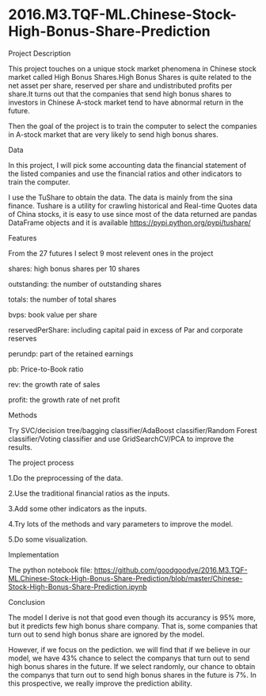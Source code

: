 # 2016.M3.TQF-ML.Chinese-Stock-High-Bonus-Share-Prediction

Project Description

This project touches on a unique stock market phenomena in Chinese stock market called High Bonus Shares.High Bonus Shares is quite related to the net asset per share, reserved per share and undistributed profits per share.It turns out that the companies that send high bonus shares to investors in Chinese A-stock market tend to have abnormal return in the future.

Then the goal of the project is to train the computer to select the companies in A-stock market that are very likely to send high bonus shares. 

Data

In this project, I will pick some accounting data the financial statement of the listed companies and use the financial ratios
and other indicators to train the computer.

I use the TuShare to obtain the data. The data is mainly from the sina finance. Tushare is a utility for crawling historical and
Real-time Quotes data of China stocks, it is easy to use since most of the data returned are pandas DataFrame objects and it is
available  https://pypi.python.org/pypi/tushare/

Features

From the 27 futures I select 9 most relevent ones in the project

shares: high bonus shares per 10 shares

outstanding: the number of outstanding shares

totals: the number of total shares 

bvps: book value per share

reservedPerShare: including capital paid in excess of Par and corporate reserves

perundp: part of the retained earnings 

pb: Price-to-Book ratio

rev: the growth rate of sales

profit: the growth rate of net profit

Methods

Try SVC/decision tree/bagging classifier/AdaBoost classifier/Random Forest classifier/Voting classifier 
and use GridSearchCV/PCA to improve the results.

The project process

1.Do the preprocessing of the data.

2.Use the traditional financial ratios as the inputs.

3.Add some other indicators as the inputs.

4.Try lots of the methods and vary parameters to improve the model.

5.Do some visualization.

Implementation

The python notebook file: 
https://github.com/goodgoodye/2016.M3.TQF-ML.Chinese-Stock-High-Bonus-Share-Prediction/blob/master/Chinese-Stock-High-Bonus-Share-Prediction.ipynb

Conclusion

The model I derive is not that good even though its accurancy is 95% more, but it predicts few high bonus share company.
That is, some companies that turn out to send high bonus share are ignored by the model. 

However, if we focus on the pediction. we will find that if we believe in our model, we have 43% chance to select the companys
that turn out to send high bonus shares in the future. If we select randomly, our chance to obtain the companys that turn out to
send high bonus shares in the future is 7%. In this prospective, we really improve the prediction ability.








